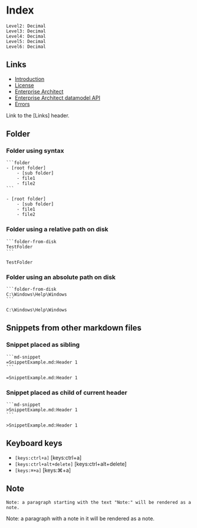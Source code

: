 ﻿# Index

```toc
Level2: Decimal
Level3: Decimal
Level4: Decimal
Level5: Decimal
Level6: Decimal
```

## Links
- [Introduction](Introduction.md)
- [License](License.md)
- [Enterprise Architect](EnterpriseArchitect.md)
- [Enterprise Architect datamodel API](EnterpriseArchitectDatamodelApi.md)
- [Errors](Errors.md)

Link to the [Links] header.

## Folder
### Folder using syntax
````
```folder
- [root folder]
	- [sub folder]
	- file1
	- file2
```
````
```folder
- [root folder]
	- [sub folder]
	- file1
	- file2
```
### Folder using a relative path on disk
````
```folder-from-disk
TestFolder
```
````
```folder-from-disk
TestFolder
```
### Folder using an absolute path on disk
````
```folder-from-disk
C:\Windows\Help\Windows
```
````
```folder-from-disk
C:\Windows\Help\Windows
```

## Snippets from other markdown files
### Snippet placed as sibling
````
```md-snippet
=SnippetExample.md:Header 1
```
```` 

```md-snippet
=SnippetExample.md:Header 1
```
### Snippet placed as child of current header
````
```md-snippet
>SnippetExample.md:Header 1
```
````
```md-snippet
>SnippetExample.md:Header 1
```

## Keyboard keys
- `[keys:ctrl+a]` [keys:ctrl+a] 
- `[keys:ctrl+alt+delete]` [keys:ctrl+alt+delete]
- `[keys:⌘+a]` [keys:⌘+a]

## Note
```
Note: a paragraph starting with the text "Note:" will be rendered as a note.
```

Note: a paragraph with a note in it will be rendered as a note.

